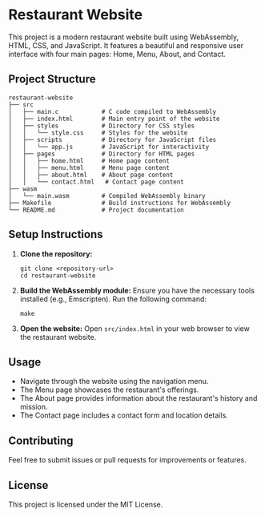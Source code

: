 # Restaurant Website

This project is a modern restaurant website built using WebAssembly, HTML, CSS, and JavaScript. It features a beautiful and responsive user interface with four main pages: Home, Menu, About, and Contact.

## Project Structure

```
restaurant-website
├── src
│   ├── main.c            # C code compiled to WebAssembly
│   ├── index.html        # Main entry point of the website
│   ├── styles            # Directory for CSS styles
│   │   └── style.css     # Styles for the website
│   ├── scripts           # Directory for JavaScript files
│   │   └── app.js        # JavaScript for interactivity
│   ├── pages             # Directory for HTML pages
│   │   ├── home.html     # Home page content
│   │   ├── menu.html     # Menu page content
│   │   ├── about.html    # About page content
│   │   └── contact.html   # Contact page content
├── wasm
│   └── main.wasm         # Compiled WebAssembly binary
├── Makefile              # Build instructions for WebAssembly
└── README.md             # Project documentation
```

## Setup Instructions

1. **Clone the repository:**
   ```
   git clone <repository-url>
   cd restaurant-website
   ```

2. **Build the WebAssembly module:**
   Ensure you have the necessary tools installed (e.g., Emscripten). Run the following command:
   ```
   make
   ```

3. **Open the website:**
   Open `src/index.html` in your web browser to view the restaurant website.

## Usage

- Navigate through the website using the navigation menu.
- The Menu page showcases the restaurant's offerings.
- The About page provides information about the restaurant's history and mission.
- The Contact page includes a contact form and location details.

## Contributing

Feel free to submit issues or pull requests for improvements or features. 

## License

This project is licensed under the MIT License.